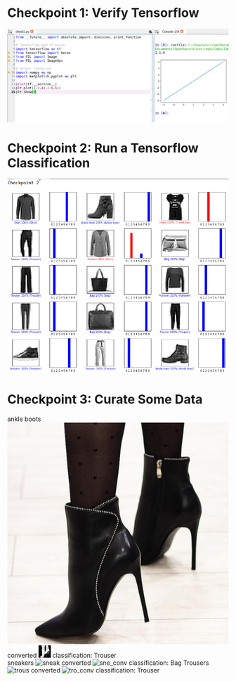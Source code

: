 # Checkpoint 1: Verify Tensorflow
![Pop-up](check1.png)
# Checkpoint 2: Run a Tensorflow Classification
![Pop-up](check2.png)
# Checkpoint 3: Curate Some Data
ankle boots
![ankle](ankleboots.png)
converted
![ank_conv](ankleboots_converted.png)
classification: Trouser<br>
sneakers
![sneak](sneakers.png)
converted
![sne_conv](sneakers_converted.png)
classification: Bag
Trousers
![trous](trousers.png)
converted
![tro_conv](trousers_converted.png)
classification: Trouser